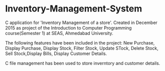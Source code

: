 # Inventory-Management-System
C application for 'Inventory Management of a store'. Created in December 2015 as project of the Introduction to Computer Programming course(Semester 1) at SEAS, Ahmedabad University.

The following features have been included in the project:
New Purchase, Display Purchase, Display Stock, Filter Stock, Update STock, Delete Stock, Sell Stock,Display Bills, Display Customer Details.

C file management has been used to store inverntory and customer details.
